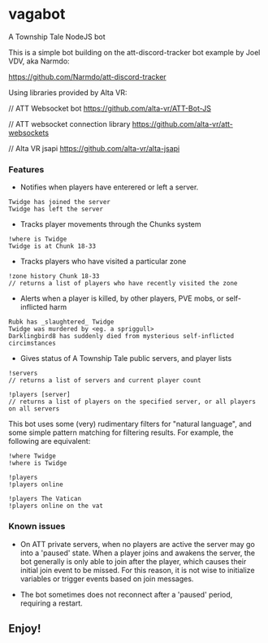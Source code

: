 # vagabot
A Township Tale NodeJS bot

This is a simple bot building on the att-discord-tracker bot example by Joel VDV, aka Narmdo:

https://github.com/Narmdo/att-discord-tracker

Using libraries provided by Alta VR:

// ATT Websocket bot
https://github.com/alta-vr/ATT-Bot-JS

// ATT websocket connection library
https://github.com/alta-vr/att-websockets

// Alta VR jsapi
https://github.com/alta-vr/alta-jsapi

### Features
- Notifies when players have enterered or left a server.
```
Twidge has joined the server
Twidge has left the server
```

- Tracks player movements through the Chunks system
```
!where is Twidge
Twidge is at Chunk 18-33
```

- Tracks players who have visited a particular zone
```
!zone history Chunk 18-33
// returns a list of players who have recently visited the zone
```

- Alerts when a player is killed, by other players, PVE mobs, or self-inflicted harm
```
Rubk has _slaughtered_ Twidge
Twidge was murdered by <eg. a spriggull>
Darklingbird8 has suddenly died from mysterious self-inflicted circimstances
```

- Gives status of A Township Tale public servers, and player lists
```
!servers
// returns a list of servers and current player count

!players [server]
// returns a list of players on the specified server, or all players on all servers
```

This bot uses some (very) rudimentary filters for "natural language", and some simple pattern matching for filtering results.
For example, the following are equivalent:
```
!where Twidge
!where is Twidge

!players
!players online

!players The Vatican
!players online on the vat
```

### Known issues

- On ATT private servers, when no players are active the server may go into a 'paused' state. When a player joins and awakens the server, the bot generally is only able to join after the player, which causes their initial join event to be missed.  For this reason, it is not wise to initialize variables or trigger events based on join messages.

- The bot sometimes does not reconnect after a 'paused' period, requiring a restart.


## Enjoy!

